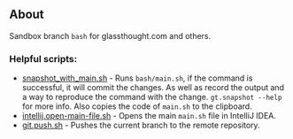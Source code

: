## About
Sandbox branch `bash` for glassthought.com and others. 

### Helpful scripts:
- [snapshot_with_main.sh](snapshot_with_main.sh) - Runs `bash/main.sh`, if the command is successful, it will commit the changes. As well as record the output and a way to reproduce the command with the change. `gt.snapshot --help` for more info. Also copies the code of `main.sh` to the clipboard.
- [intellij.open-main-file.sh](intellij.open-main-app-file.sh) - Opens the main `main.sh` file in IntelliJ IDEA.
- [git.push.sh](git.push.sh) - Pushes the current branch to the remote repository.



